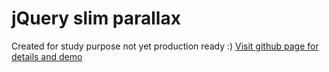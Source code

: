 # jQuery slim parallax
Created for study purpose not yet production ready :)
[Visit github page for details and demo](https://sajibsrs.github.io/jquery-slim-parallax "Project home page")
